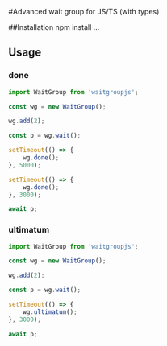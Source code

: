 #Advanced wait group for JS/TS (with types)

##Installation
npm install ...

## Usage
### done
```typescript
import WaitGroup from 'waitgroupjs';

const wg = new WaitGroup();

wg.add(2);

const p = wg.wait();

setTimeout(() => {
    wg.done();
}, 5000);

setTimeout(() => {
    wg.done();
}, 3000);

await p;
````
### ultimatum
```typescript
import WaitGroup from 'waitgroupjs';

const wg = new WaitGroup();

wg.add(2);

const p = wg.wait();

setTimeout(() => {
    wg.ultimatum();
}, 3000);

await p;
```
